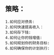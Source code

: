 ## 策略：
    1.如何应对债务:
    2.如何快速提高收入：
    3.如何存下钱:
    4.如何让你的钱增值:
    5.如何规划你的财务目标:
    6.如何确保你的计划执行: